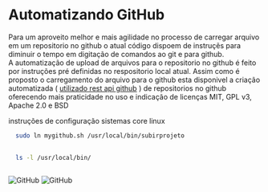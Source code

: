 
# Automatizando GitHub

Para um aproveito melhor e mais agilidade no processo de carregar arquivo em um repositorio no github o atual código dispoem de instruçẽs para diminuir o tempo em digitação de comandos ao git e para github.        
A automatização de upload de arquivos  para o repositorio no github é feito por instruções pré definidas no respositorio local atual.
Assim como é proposto o carregamento do arquivo para o github esta disponivel a criação automatizada ( [ utilizado rest api github](https://docs.github.com/pt/rest/overview/resources-in-the-rest-api) ) de repositorios no github oferecendo mais praticidade no uso e indicação de licenças MIT, GPL v3, Apache 2.0 e BSD






instruções de configuração sistemas core linux
```bash
  sudo ln mygithub.sh /usr/local/bin/subirprojeto  
  
```

```bash  
  ls -l /usr/local/bin/  
  
```

  


 ![GitHub](https://img.shields.io/badge/shellscript-bash-blue) ![GitHub](https://img.shields.io/badge/licence-GPL%203.0-GREE)

